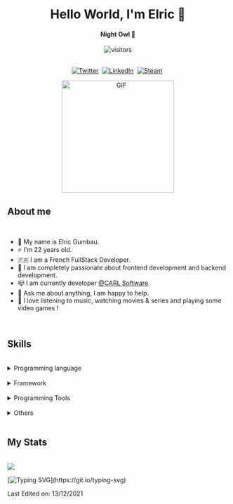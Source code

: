 <p>
  <h1 align="center"><b>Hello World, I'm Elric 👋</b></h1>
</p>

<p>
  <h4 align="center"><b>Night Owl 🦉</b></h4>
</p>

<p align="center">
    <img align="center" alt="visitors" src="https://gpvc.arturio.dev/rEnergYr" />
</p>

<p align="center">
<br>
<a href="https://twitter.com/rEnergYr_"><img src="https://img.shields.io/badge/twitter-%231DA1F2.svg?&style=for-the-badge&logo=twitter&logoColor=white" alt="Twitter" /></a>&nbsp;
<a href="https://fr.linkedin.com/in/elric-gumbau-30943417a"><img src="https://img.shields.io/badge/linkedin-%230077B5.svg?&style=for-the-badge&logo=linkedin&logoColor=white" alt="LinkedIn" /></a>&nbsp;
<a href="https://steamcommunity.com/profiles/76561198155406077/"><img src="https://img.shields.io/badge/steam-2a475e.svg?&style=for-the-badge&logo=steam" alt="Steam" /></a>&nbsp;
</p>

<p align="center">
  <img  height="256px" alt="GIF" src="https://i.pinimg.com/originals/e4/26/70/e426702edf874b181aced1e2fa5c6cde.gif" />
<p>

## About me

<br>

- 🦄 My name is Elric Gumbau.
- ⚡ I'm 22 years old.
- 🇫🇷 I am a French FullStack Developer.
- 💚 I am completely passionate about frontend development and backend development.
- 📪 I am currently developer <a href="https://www.carl-software.fr/" target="_blank">@CARL Software</a>.
- 💬 Ask me about anything, I am happy to help.
- 🎉 I love listening to music, watching movies & series and playing some video games !

<br>

## Skills

<br>

<details>
<summary>Programming language</summary>
<br>
<img src="https://img.shields.io/badge/-TypeScript%20-%23323330?style=for-the-badge&logo=typescript">&nbsp;
<img src="https://img.shields.io/badge/-Sass%20-%23323330?style=for-the-badge&logo=sass"> 
</details>
<br>

<details>
<summary>Framework</summary>
<br>
<img src="https://img.shields.io/badge/-Vue.js%20-%23323330?style=for-the-badge&logo=vue.js">&nbsp;
<img src="https://img.shields.io/badge/-Fastify-%23323330?style=for-the-badge&logo=fastify">
</details>
<br>

<details>
<summary>Programming Tools</summary>
<br>
<img src="https://img.shields.io/badge/-Node.js-%23323330?style=for-the-badge&logo=node.js">&nbsp;
<img src="https://img.shields.io/badge/-MongoDB-%23323330?style=for-the-badge&logo=mongodb">&nbsp;
<img src="https://img.shields.io/badge/-Node%20Red-%23323330?style=for-the-badge&logo=node-red&logoColor=red">
</details>
<br>

<details>
<summary>Others</summary>
<br>
<img src="https://img.shields.io/badge/-macOS-%23323330?style=for-the-badge&logo=apple">&nbsp;
<img src="https://img.shields.io/badge/-VS%20Code-%23323330?style=for-the-badge&logo=Visual-studio-code&logoColor=blue">&nbsp;
<img src="https://img.shields.io/badge/Insomnia-%23323330?style=for-the-badge&logo=insomnia">&nbsp;
<img src="https://img.shields.io/badge/Brave-%23323330?style=for-the-badge&logo=brave">
</details>

<br>

## My Stats

<br>

<img align="center" src="https://github-readme-stats.vercel.app/api?username=rEnergYr&count_private=true&show_icons=trueline_height=21&theme=dracula">

[![Typing SVG](https://readme-typing-svg.herokuapp.com?color=%2336BCF7&lines=Happy+coding!)](https://git.io/typing-svg)

Last Edited on: 13/12/2021
